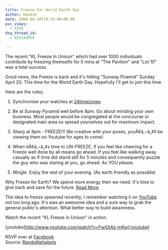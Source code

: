 ```yaml
---
title: Freeze For World Earth Day
author: Danesh
date: 2008-04-18T19:34:06+00:00
pvc_views:
  - 5258
dsq_thread_id:
  - 915144959

---
```

The recent "KL Freeze In Unison" which had over 1000 individuals contribute by freezing themselfs for 5 mins at "The Pavilion" and "Lot 10" was a total success.

Good news, the Freeze is back and it's hitting "Sunway Piramid" Sunday April 20. This time for the World Earth Day. Hopefully I'll get to join this time.

Here are the rules;

1. Synchronise your watches at [24timezones  
][1]  
2. Be at Sunway Pyramid well before 8pm. Go about minding your own business. Most people would be congregated at the concourse or designated main area so spread yourselves out for maximum impact.

2. Sharp at 8pm - FREEZE!!! (Be creative with your poses, youÃ¢â‚¬â„¢ll be viewing them on Youtube for ages to come)

3. When itÃ¢â‚¬â„¢s time to UN-FREEZE, if you feel like cheering for a Freeze well done by all means go ahead. If you feel like walking away casually as if time did stand still for 5 minutes and consequently puzzle the guy who was staring at you, go ahead. As YOU please.

4. Mingle. Enjoy the rest of your evening. (As earth friendly as possible)

Why Freeze for Earth? We spend more energy then we need. It's time to give back and save for the future. [Read More][2]

<!--more-->

The idea to freeze spawned recently, I remember watching it on [YouTube][3] not too long ago. It's was an awesome idea and a sure way to grab the general public's attention. What better way to build awareness.

Watch the recent "KL Freeze in Unison" in action.

[youtube]http://www.youtube.com/watch?v=FwiOtAz-mKw[/youtube]

RSVP over at [Facebook][4]  
Source: [RandoAlphabets][5]

 [1]: http://24timezones.com/world_directory/current_kuala_lumpur_time.php
 [2]: http://www.wattzon.org/
 [3]: http://www.youtube.com/results?search_query=freeze&search_type=
 [4]: http://www.facebook.com/event.php?eid=11840893166
 [5]: http://randomalphabets.com/?p=369